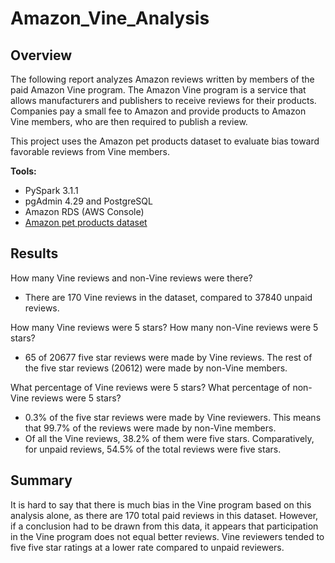 # Amazon_Vine_Analysis

## Overview
The following report analyzes Amazon reviews written by members of the paid Amazon Vine program. The Amazon Vine program is a service that allows manufacturers and publishers to receive reviews for their products. Companies pay a small fee to Amazon and provide products to Amazon Vine members, who are then required to publish a review.

This project uses the Amazon pet products dataset to evaluate bias toward favorable reviews from Vine members. 

__Tools:__ 
  * PySpark 3.1.1
  * pgAdmin 4.29 and PostgreSQL 
  * Amazon RDS (AWS Console)
  * [Amazon pet products dataset](https://s3.amazonaws.com/amazon-reviews-pds/tsv/amazon_reviews_us_Pet_Products_v1_00.tsv.gz)

## Results 
How many Vine reviews and non-Vine reviews were there? 
  * There are 170 Vine reviews in the dataset, compared to 37840 unpaid reviews. 


How many Vine reviews were 5 stars? How many non-Vine reviews were 5 stars?
  * 65 of 20677 five star reviews were made by Vine reviews. The rest of the five star reviews (20612) were made by non-Vine members.

What percentage of Vine reviews were 5 stars? What percentage of non-Vine reviews were 5 stars?
  * 0.3% of the five star reviews were made by Vine reviewers. This means that 99.7% of the reviews were made by non-Vine members.
  * Of all the Vine reviews, 38.2% of them were five stars. Comparatively, for unpaid reviews, 54.5% of the total reviews were five stars. 

## Summary 

It is hard to say that there is much bias in the Vine program based on this analysis alone, as there are 170 total paid reviews in this dataset. However, if a conclusion had to be drawn from this data, it appears that participation in the Vine program does not equal better reviews. Vine reviewers tended to five five star ratings at a lower rate compared to unpaid reviewers. 
